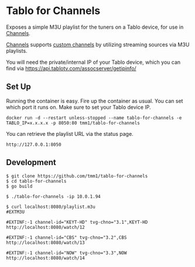 # Tablo for Channels

Exposes a simple M3U playlist for the tuners on a Tablo device, for use in [Channels](https://getchannels.com).

[Channels](https://getchannels.com) supports [custom channels](https://getchannels.com/docs/channels-dvr-server/how-to/custom-channels/) by utilizing streaming sources via M3U playlists.

You will need the private/internal IP of your Tablo device, which you can find via https://api.tablotv.com/assocserver/getipinfo/

## Set Up

Running the container is easy. Fire up the container as usual. You can set which port it runs on. Make sure to set your Tablo device IP.

    docker run -d --restart unless-stopped --name tablo-for-channels -e TABLO_IP=x.x.x.x -p 8050:80 tmm1/tablo-for-channels

You can retrieve the playlist URL via the status page.

    http://127.0.0.1:8050

## Development

```
$ git clone https://github.com/tmm1/tablo-for-channels
$ cd tablo-for-channels
$ go build
```

```
$ ./tablo-for-channels -ip 10.0.1.94
```

```
$ curl localhost:8080/playlist.m3u
#EXTM3U

#EXTINF:-1 channel-id="KEYT-HD" tvg-chno="3.1",KEYT-HD
http://localhost:8080/watch/12

#EXTINF:-1 channel-id="CBS" tvg-chno="3.2",CBS
http://localhost:8080/watch/13

#EXTINF:-1 channel-id="NOW" tvg-chno="3.3",NOW
http://localhost:8080/watch/14
```
